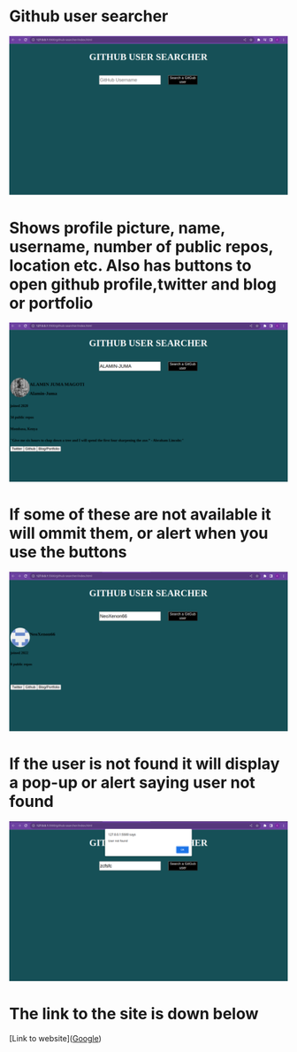 # Github user searcher
![](scr/display-pictures/searcher1.png)

# Shows profile picture, name, username, number of public repos, location etc. Also has buttons to open github profile,twitter and blog or portfolio
![](scr/display-pictures/searcher2.png)

# If some of these are not available it will ommit them, or alert when you use the buttons
![](scr/display-pictures/searcher3.png)

# If the user is not found it will display a pop-up or alert saying user not found
![](scr/display-pictures/searcher4.png)

# The link to the site is down below
[Link to website](<a href="https://neoxenon66.github.io/github-user-searcher/" target="_blank">Google</a>)
